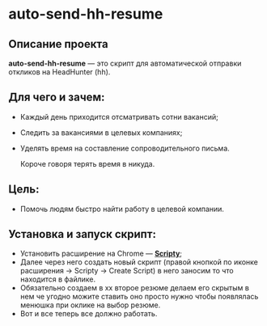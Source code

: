 # auto-send-hh-resume

## Описание проекта
**auto-send-hh-resume** — это скрипт для автоматической отправки откликов на HeadHunter (hh).

## Для чего и зачем:
- Каждый день приходится отсматривать сотни вакансий;
- Следить за вакансиями в целевых компаниях;
- Уделять время на составление сопроводительного письма.

  Короче говоря терять время в никуда.

## Цель:
- Помочь людям быстро найти работу в целевой компании.

## Установка и запуск скрипт:

- Установить расширение на Chrome — **[Scripty](https://chrome.google.com/webstore/detail/scripty-javascript-inject/milkbiaeapddfnpenedfgbfdacpbcbam)**;
- Далее через него создать новый скрипт (правой кнопкой по иконке расширения -> Scripty -> Create Script) в него заносим то что находится в файлике.
- Обязательно создаем в хх второе резюме делаем его скрытым в нем че угодно можите ставить оно просто нужно чтобы появлялась менюшка при оклике на выбор резюме.
- Вот и все теперь все должно работать.
